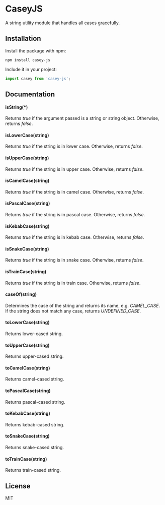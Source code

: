 # CaseyJS

A string utility module that handles all cases gracefully.

## Installation

Install the package with npm:

```shell
npm install casey-js
```

Include it in your project:

```javascript
import casey from 'casey-js';
```

## Documentation

#### isString(*)

Returns _true_ if the argument passed is a string or string object. Otherwise, returns _false_.

#### isLowerCase(string)

Returns _true_ if the string is in lower case. Otherwise, returns _false_.

#### isUpperCase(string)

Returns _true_ if the string is in upper case. Otherwise, returns _false_.

#### isCamelCase(string)

Returns _true_ if the string is in camel case. Otherwise, returns _false_.

#### isPascalCase(string)

Returns _true_ if the string is in pascal case. Otherwise, returns _false_.

#### isKebabCase(string)

Returns _true_ if the string is in kebab case. Otherwise, returns _false_.

#### isSnakeCase(string)

Returns _true_ if the string is in snake case. Otherwise, returns _false_.

#### isTrainCase(string)

Returns _true_ if the string is in train case. Otherwise, returns _false_.

#### caseOf(string)

Determines the case of the string and returns its name, e.g. _CAMEL_CASE_. If the string does not match any case, returns _UNDEFINED_CASE_.

#### toLowerCase(string)

Returns lower-cased string.

#### toUpperCase(string)

Returns upper-cased string.

#### toCamelCase(string)

Returns camel-cased string.

#### toPascalCase(string)

Returns pascal-cased string.

#### toKebabCase(string)

Returns kebab-cased string.

#### toSnakeCase(string)

Returns snake-cased string.

#### toTrainCase(string)

Returns train-cased string.

## License

MIT
